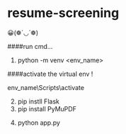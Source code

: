 # resume-screening

😀(❁´◡`❁)

<!-- #### runnning code ########### --->

<!-- create a virtual environment -->

<!-- for WINDOWS -->

####run cmd...

1. python -m venv <env_name>

####activate the virtual env !

env_name\Scripts\activate

<!-- first install libraries in environments  -->

2. pip instll Flask
3. pip install PyMuPDF

<!-- run app -->

4. python app.py

<!-- ## NOTES #### -->
<!-- after any file upload go to the upload folders...!  -->
